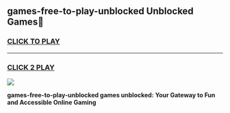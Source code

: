 
## games-free-to-play-unblocked Unblocked Games👋
<h3>
<a href="https://news.freeplayer.one?title=games-free-to-play-unblocked&ref=16F">CLICK TO PLAY</a></h3>
<hr>

<h3>
<a href="https://news.freeplayer.one?title=games-free-to-play-unblocked&ref=16F">CLICK 2 PLAY</a>
  
</h3>

<a href="https://news.freeplayer.one?title=games-free-to-play-unblocked&ref=16F/"><img src="https://clearcache.store/games.png"></a>


**games-free-to-play-unblocked games unblocked: Your Gateway to Fun and Accessible Online Gaming**
